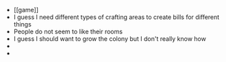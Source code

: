 - [[game]]
- I guess I need  different types of crafting areas to create bills for different things
- People do not seem to like their rooms
- I guess I should want to grow the colony but I don't really know how
-
-